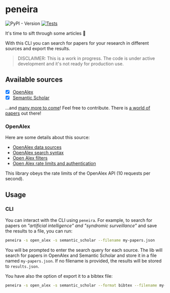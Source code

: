 # peneira

![PyPI - Version](https://img.shields.io/pypi/v/peneira) [![Tests](https://github.com/anapaulagomes/peneira/actions/workflows/tests.yml/badge.svg)](https://github.com/anapaulagomes/peneira/actions/workflows/tests.yml)

It's time to sift through some articles 🤭

With this CLI you can search for papers for your research
in different sources and export the results.

> DISCLAIMER: This is a work in progress. The code is under active development
> and it's not ready for production use.

## Available sources

- [x] [OpenAlex](https://openalex.org/)
- [x] [Semantic Scholar](https://api.semanticscholar.org/)

...and [many more to come](https://github.com/anapaulagomes/peneira/issues?q=is%3Aissue+is%3Aopen+label%3Asources)!
Feel free to contribute. There is [a world of papers](https://en.wikipedia.org/wiki/List_of_academic_databases_and_search_engines)
out there!

### OpenAlex

Here are some details about this source:

* [OpenAlex data sources](https://help.openalex.org/how-it-works#our-data-sources)
* [OpenAlex search syntax](https://docs.openalex.org/how-to-use-the-api/get-lists-of-entities/search-entities#boolean-searches)
* [Open Alex filters](https://docs.openalex.org/api-entities/works/search-works)
* [Open Alex rate limits and authentication](https://docs.openalex.org/how-to-use-the-api/rate-limits-and-authentication)

This library obeys the rate limits of the OpenAlex API (10 requests per second).

## Usage

### CLI

You can interact with the CLI using `peneira`. For example, to search for papers on
_"artificial intelligence" and "syndromic surveillance"_ and save the results to a file, you can run:

```bash
peneira -s open_alex -s semantic_scholar --filename my-papers.json
```

You will be prompted to enter the search query for each source. The lib will search for papers in
OpenAlex and Semantic Scholar and store it in a file named `my-papers.json`.
If no filename is provided, the results will be stored to `results.json`.

You have also the option of export it to a bibtex file:

```bash
peneira -s open_alex -s semantic_scholar --format bibtex --filename my-papers.bib
```
